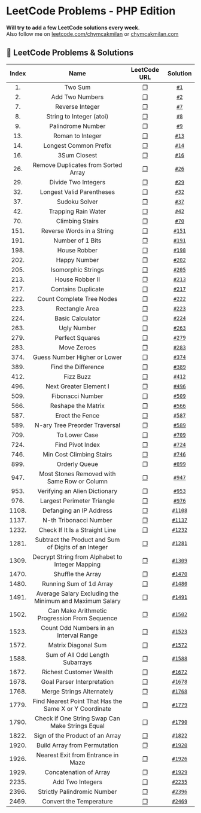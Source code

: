# LeetCode Problems - PHP Edition
**Will try to add a few LeetCode solutions every week.**   
Also follow me on [leetcode.com/chymcakmilan](https:/leetcode.com/chymcakmilan/) or [chymcakmilan.com](https:/chymcakmilan.com)

## 📝 LeetCode Problems & Solutions

| Index | Name | LeetCode URL | Solution |
| :---: |:----:|:------------:|:--------:|
| 1. | Two Sum | [❐](https:/leetcode.com/problems/two-sum/) | [`#1`](../main/Solutions/1.md) |
| 2. | Add Two Numbers | [❐](https:/leetcode.com/problems/add-two-numbers/) | [`#2`](../main/Solutions/2.md) |
| 7. | Reverse Integer | [❐](https:/leetcode.com/problems/reverse-integer/) | [`#7`](../main/Solutions/7.md) |
| 8. | String to Integer (atoi) | [❐](https:/leetcode.com/problems/string-to-integer-atoi/) | [`#8`](../main/Solutions/8.md) |
| 9. | Palindrome Number | [❐](https:/leetcode.com/problems/palindrome-number/) | [`#9`](../main/Solutions/9.md) |
| 13. | Roman to Integer | [❐](https:/leetcode.com/problems/roman-to-integer/) | [`#13`](../main/Solutions/13.md) |
| 14. | Longest Common Prefix | [❐](https:/leetcode.com/problems/longest-common-prefix/) | [`#14`](../main/Solutions/14.md) |
| 16. | 3Sum Closest | [❐](https:/leetcode.com/problems/3sum-closest/) | [`#16`](../main/Solutions/16.md) |
| 26. | Remove Duplicates from Sorted Array | [❐](https:/leetcode.com/problems/remove-duplicates-from-sorted-array/) | [`#26`](../main/Solutions/26.md) |
| 29. | Divide Two Integers | [❐](https:/leetcode.com/problems/divide-two-integers/) | [`#29`](../main/Solutions/29.md) |
| 32. | Longest Valid Parentheses | [❐](https:/leetcode.com/problems/longest-valid-parentheses/) | [`#32`](../main/Solutions/32.md) |
| 37. | Sudoku Solver | [❐](https:/leetcode.com/problems/sudoku-solver/) | [`#37`](../main/Solutions/37.md) |
| 42. | Trapping Rain Water | [❐](https:/leetcode.com/problems/trapping-rain-water/) | [`#42`](../main/Solutions/42.md) |
| 70. | Climbing Stairs | [❐](https:/leetcode.com/problems/climbing-stairs/) | [`#70`](../main/Solutions/70.md) |
| 151. | Reverse Words in a String | [❐](https:/leetcode.com/problems/reverse-words-in-a-string/) | [`#151`](../main/Solutions/151.md) |
| 191. | Number of 1 Bits | [❐](https:/leetcode.com/problems/number-of-1-bits/) | [`#191`](../main/Solutions/191.md) |
| 198. | House Robber | [❐](https:/leetcode.com/problems/house-robber/) | [`#198`](../main/Solutions/198.md) |
| 202. | Happy Number | [❐](https:/leetcode.com/problems/happy-number/) | [`#202`](../main/Solutions/202.md) |
| 205. | Isomorphic Strings | [❐](https:/leetcode.com/problems/isomorphic-strings/) | [`#205`](../main/Solutions/205.md) |
| 213. | House Robber II | [❐](https:/leetcode.com/problems/house-robber-ii/) | [`#213`](../main/Solutions/213.md) |
| 217. | Contains Duplicate | [❐](https:/leetcode.com/problems/contains-duplicate/) | [`#217`](../main/Solutions/217.md) |
| 222. | Count Complete Tree Nodes | [❐](https:/leetcode.com/problems/count-complete-tree-nodes/) | [`#222`](../main/Solutions/222.md) |
| 223. | Rectangle Area | [❐](https:/leetcode.com/problems/rectangle-area/) | [`#223`](../main/Solutions/223.md) |
| 224. | Basic Calculator | [❐](https:/leetcode.com/problems/basic-calculator/) | [`#224`](../main/Solutions/224.md) |
| 263. | Ugly Number | [❐](https:/leetcode.com/problems/ugly-number/) | [`#263`](../main/Solutions/263.md) |
| 279. | Perfect Squares | [❐](https:/leetcode.com/problems/perfect-squares/) | [`#279`](../main/Solutions/279.md) |
| 283. | Move Zeroes | [❐](https:/leetcode.com/problems/move-zeroes/) | [`#283`](../main/Solutions/283.md) |
| 374. | Guess Number Higher or Lower | [❐](https:/leetcode.com/problems/guess-number-higher-or-lower/) | [`#374`](../main/Solutions/374.md) |
| 389. | Find the Difference | [❐](https:/leetcode.com/problems/find-the-difference/) | [`#389`](../main/Solutions/389.md) |
| 412. | Fizz Buzz | [❐](https:/leetcode.com/problems/fizz-buzz/) | [`#412`](../main/Solutions/412.md) |
| 496. | Next Greater Element I | [❐](https:/leetcode.com/problems/next-greater-element-i/) | [`#496`](../main/Solutions/496.md) |
| 509. | Fibonacci Number | [❐](https:/leetcode.com/problems/fibonacci-number/) | [`#509`](../main/Solutions/509.md) |
| 566. | Reshape the Matrix | [❐](https:/leetcode.com/problems/reshape-the-matrix/) | [`#566`](../main/Solutions/566.md) |
| 587. | Erect the Fence | [❐](https:/leetcode.com/problems/erect-the-fence/) | [`#587`](../main/Solutions/587.md) |
| 589. | N-ary Tree Preorder Traversal | [❐](https:/leetcode.com/problems/n-ary-tree-preorder-traversal/) | [`#589`](../main/Solutions/589.md) |
| 709. | To Lower Case | [❐](https:/leetcode.com/problems/to-lower-case/) | [`#709`](../main/Solutions/709.md) |
| 724. | Find Pivot Index | [❐](https:/leetcode.com/problems/find-pivot-index/) | [`#724`](../main/Solutions/724.md) |
| 746. | Min Cost Climbing Stairs | [❐](https:/leetcode.com/problems/min-cost-climbing-stairs/) | [`#746`](../main/Solutions/746.md) |
| 899. | Orderly Queue | [❐](https:/leetcode.com/problems/orderly-queue/) | [`#899`](../main/Solutions/899.md) |
| 947. | Most Stones Removed with Same Row or Column | [❐](https:/leetcode.com/problems/most-stones-removed-with-same-row-or-column/) | [`#947`](../main/Solutions/947.md) |
| 953. | Verifying an Alien Dictionary | [❐](https:/leetcode.com/problems/verifying-an-alien-dictionary/) | [`#953`](../main/Solutions/953.md) |
| 976. | Largest Perimeter Triangle | [❐](https:/leetcode.com/problems/largest-perimeter-triangle/) | [`#976`](../main/Solutions/976.md) |
| 1108. | Defanging an IP Address | [❐](https:/leetcode.com/problems/defanging-an-ip-address/) | [`#1108`](../main/Solutions/1108.md) |
| 1137. | N-th Tribonacci Number | [❐](https:/leetcode.com/problems/n-th-tribonacci-number/) | [`#1137`](../main/Solutions/1137.md) |
| 1232. | Check If It Is a Straight Line | [❐](https:/leetcode.com/problems/check-if-it-is-a-straight-line/) | [`#1232`](../main/Solutions/1232.md) |
| 1281. | Subtract the Product and Sum of Digits of an Integer | [❐](https:/leetcode.com/problems/subtract-the-product-and-sum-of-digits-of-an-integer/) | [`#1281`](../main/Solutions/1281.md) |
| 1309. | Decrypt String from Alphabet to Integer Mapping | [❐](https:/leetcode.com/problems/decrypt-string-from-alphabet-to-integer-mapping/) | [`#1309`](../main/Solutions/1309.md) |
| 1470. | Shuffle the Array | [❐](https:/leetcode.com/problems/shuffle-the-array/) | [`#1470`](../main/Solutions/1470.md) |
| 1480. | Running Sum of 1d Array | [❐](https:/leetcode.com/problems/running-sum-of-1d-array/) | [`#1480`](../main/Solutions/1480.md) |
| 1491. | Average Salary Excluding the Minimum and Maximum Salary | [❐](https:/leetcode.com/problems/average-salary-excluding-the-minimum-and-maximum-salary/) | [`#1491`](../main/Solutions/1491.md) |
| 1502. | Can Make Arithmetic Progression From Sequence | [❐](https:/leetcode.com/problems/can-make-arithmetic-progression-from-sequence/) | [`#1502`](../main/Solutions/1502.md) |
| 1523. | Count Odd Numbers in an Interval Range | [❐](https:/leetcode.com/problems/count-odd-numbers-in-an-interval-range/) | [`#1523`](../main/Solutions/1523.md) |
| 1572. | Matrix Diagonal Sum | [❐](https:/leetcode.com/problems/matrix-diagonal-sum/) | [`#1572`](../main/Solutions/1572.md) |
| 1588. | Sum of All Odd Length Subarrays | [❐](https:/leetcode.com/problems/sum-of-all-odd-length-subarrays/) | [`#1588`](../main/Solutions/1588.md) |
| 1672. | Richest Customer Wealth | [❐](https:/leetcode.com/problems/richest-customer-wealth/) | [`#1672`](../main/Solutions/1672.md) |
| 1678. | Goal Parser Interpretation | [❐](https:/leetcode.com/problems/goal-parser-interpretation/) | [`#1678`](../main/Solutions/1678.md) |
| 1768. | Merge Strings Alternately | [❐](https:/leetcode.com/problems/merge-strings-alternately/) | [`#1768`](../main/Solutions/1768.md) |
| 1779. | Find Nearest Point That Has the Same X or Y Coordinate | [❐](https:/leetcode.com/problems/find-nearest-point-that-has-the-same-x-or-y-coordinate/) | [`#1779`](../main/Solutions/1779.md) |
| 1790. | Check if One String Swap Can Make Strings Equal | [❐](https:/leetcode.com/problems/check-if-one-string-swap-can-make-strings-equal/) | [`#1790`](../main/Solutions/1790.md) |
| 1822. | Sign of the Product of an Array | [❐](https:/leetcode.com/problems/sign-of-the-product-of-an-array/) | [`#1822`](../main/Solutions/1822.md) |
| 1920. | Build Array from Permutation | [❐](https:/leetcode.com/problems/build-array-from-permutation/) | [`#1920`](../main/Solutions/1920.md) |
| 1926. | Nearest Exit from Entrance in Maze | [❐](https:/leetcode.com/problems/nearest-exit-from-entrance-in-maze/) | [`#1926`](../main/Solutions/1926.md) |
| 1929. | Concatenation of Array | [❐](https:/leetcode.com/problems/concatenation-of-array/) | [`#1929`](../main/Solutions/1929.md) |
| 2235. | Add Two Integers | [❐](https:/leetcode.com/problems/add-two-integers/) | [`#2235`](../main/Solutions/2235.md) |
| 2396. | Strictly Palindromic Number | [❐](https:/leetcode.com/problems/strictly-palindromic-number/) | [`#2396`](../main/Solutions/2396.md) |
| 2469. | Convert the Temperature | [❐](https:/leetcode.com/problems/convert-the-temperature/) | [`#2469`](../main/Solutions/2469.md) |

